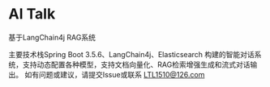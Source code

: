 # AI Talk 

基于LangChain4j RAG系统

主要技术栈Spring Boot 3.5.6、LangChain4j、Elasticsearch 构建的智能对话系统，支持动态配置各种模型，支持文档向量化、RAG检索增强生成和流式对话输出。
如有问题或建议，请提交Issue或联系 LTL1510@126.com